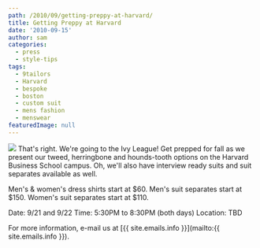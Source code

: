 ```yaml
---
path: /2010/09/getting-preppy-at-harvard/
title: Getting Preppy at Harvard
date: '2010-09-15'
author: sam
categories:
  - press
  - style-tips
tags:
  - 9tailors
  - Harvard
  - bespoke
  - boston
  - custom suit
  - mens fashion
  - menswear
featuredImage: null
---
```

[![](http://4.bp.blogspot.com/_RlJ3L7W6dBw/TJAxDL5hl9I/AAAAAAAAIjc/8BCt6yhwLrI/s400/hbs_9tailors_flyer_2010.JPG)](http://4.bp.blogspot.com/_RlJ3L7W6dBw/TJAxDL5hl9I/AAAAAAAAIjc/8BCt6yhwLrI/s1600/hbs_9tailors_flyer_2010.JPG)
That's right. We're going to the Ivy League! Get prepped for fall as we present our tweed, herringbone and hounds-tooth options on the Harvard Business School campus. Oh, we'll also have interview ready suits and suit separates available as well.

Men's & women's dress shirts start at $60.
Men's suit separates start at $150.
Women's suit separates start at $110.

Date: 9/21 and 9/22
Time: 5:30PM to 8:30PM (both days)
Location: TBD

For more information, e-mail us at [{{ site.emails.info }}](mailto:{{ site.emails.info }}).